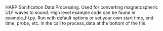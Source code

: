 HARP Sonification Data Processing. Used for converting magnetospheric ULF waves to sound.
High level example code can be found in example_hl.py. 
Run with default options or set your own start time, end time, probe, etc. in the call to process_data at the bottom of the file.
